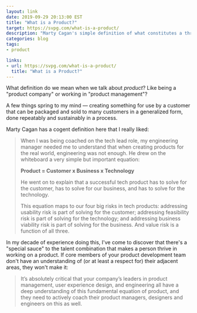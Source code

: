 ```yaml
---
layout: link
date: 2019-09-29 20:13:00 EST
title: "What is a Product?"
target: https://svpg.com/what-is-a-product/
description: "Marty Cagan's simple definition of what constitutes a thriving product team."
categories: blog
tags:
- product

links:
- url: https://svpg.com/what-is-a-product/
  title: "What is a Product?"
---
```


What definition do we mean when we talk about *product*? Like being a "product company" or working in "product management"?

A few things spring to my mind — creating something for use by a customer that can be packaged and sold to many customers in a generalized form, done repeatably and sustainably in a process.

Marty Cagan has a cogent definition here that I really liked:

> When I was being coached on the tech lead role, my engineering manager needed me to understand that when creating products for the real world, engineering was not enough. He drew on the whiteboard a very simple but important equation:
>
> **Product = Customer x Business x Technology**
>
> He went on to explain that a successful tech product has to solve for the customer, has to solve for our business, and has to solve for the technology.
>
> This equation maps to our four big risks in tech products: addressing usability risk is part of solving for the customer; addressing feasibility risk is part of solving for the technology; and addressing business viability risk is part of solving for the business. And value risk is a function of all three.

In my decade of experience doing this, I've come to discover that there's a "special sauce" to the talent combination that makes a person thrive in working on a product. If core members of your product development team don't have an understanding of (or at least a respect for) their adjacent areas, they won't make it:

> It’s absolutely critical that your company’s leaders in product management, user experience design, and engineering all have a deep understanding of this fundamental equation of product, and they need to actively coach their product managers, designers and engineers on this as well.
